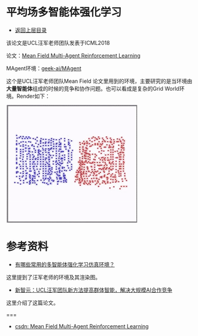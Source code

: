 # 平均场多智能体强化学习

- [返回上层目录](../multi-agent-reinforcement-learning-paper.md)



该论文是UCL汪军老师团队发表于ICML2018



论文：[Mean Field Multi-Agent Reinforcement Learning](https://arxiv.org/pdf/1802.05438v4.pdf)

MAgent环境：[geek-ai/MAgent](https://github.com/geek-ai/MAgent)

这个是UCL汪军老师团队Mean Field 论文里用到的环境，主要研究的是当环境由**大量智能体**组成的时候的竞争和协作问题。也可以看成是复杂的Grid World环境。Render如下：

![mean-field-env-render](pic/mean-field-env-render.gif)








# 参考资料

* [有哪些常用的多智能体强化学习仿真环境？](https://www.zhihu.com/question/332942236/answer/1295507780)

这里提到了汪军老师的环境及其渲染图。

* [新智元：UCL汪军团队新方法提高群体智能，解决大规模AI合作竞争](https://www.sohu.com/a/237639512_473283)

这里介绍了这篇论文。

===

* [csdn: Mean Field Multi-Agent Reinforcement Learning](https://blog.csdn.net/qq_36616268/article/details/83084455#:~:text=%E4%B8%80%E3%80%81%E5%BC%95%E8%A8%80%20Mean%20Field%20Multi-Agent%20Reinforcement%20Learning%20%EF%BC%88MFMARL%EF%BC%89%20%E6%98%AF%E4%BC%A6%E6%95%A6%E5%A4%A7%E5%AD%A6%E5%AD%A6%E9%99%A2%EF%BC%88UCL%EF%BC%89%E8%AE%A1%E7%AE%97%E6%9C%BA%E7%A7%91%E5%AD%A6%E7%B3%BB%E6%95%99%E6%8E%88%E6%B1%AA%E5%86%9B%E6%8F%90%E5%87%BA%E7%9A%84%E4%B8%80%E4%B8%AA%E5%A4%9A%E6%99%BA%E8%83%BD%E4%BD%93%E5%BC%BA%E5%8C%96%E5%AD%A6%E4%B9%A0%E7%AE%97%E6%B3%95%E3%80%82,%E4%B8%BB%E8%A6%81%E8%87%B4%E5%8A%9B%E4%BA%8E%E6%9E%81%E5%A4%A7%E8%A7%84%E6%A8%A1%E7%9A%84%E5%A4%9A%E6%99%BA%E8%83%BD%E4%BD%93%E5%BC%BA%E5%8C%96%E5%AD%A6%E4%B9%A0%E9%97%AE%E9%A2%98%EF%BC%8C%E8%A7%A3%E5%86%B3%E5%A4%A7%E8%A7%84%E6%A8%A1%E6%99%BA%E8%83%BD%E4%BD%93%E4%B9%8B%E9%97%B4%E7%9A%84%E4%BA%A4%E4%BA%92%E5%8F%8A%E8%AE%A1%E7%AE%97%E5%9B%B0%E9%9A%BE%E3%80%82%20%E7%94%B1%E4%BA%8E%E5%A4%9A%E6%99%BA%E8%83%BD%E4%BD%93%E5%BC%BA%E5%8C%96%E5%AD%A6%E4%B9%A0%E9%97%AE%E9%A2%98%E4%B8%8D%E4%BB%85%E6%9C%89%E7%8E%AF%E5%A2%83%E4%BA%A4%E4%BA%92%E9%97%AE%E9%A2%98%EF%BC%8C%E8%BF%98%E6%9C%89%E6%99%BA%E8%83%BD%E4%BD%93%E4%B9%8B%E9%97%B4%E7%9A%84%E5%8A%A8%E6%80%81%E5%BD%B1%E5%93%8D%EF%BC%8C%E5%9B%A0%E6%AD%A4%E4%B8%BA%E4%BA%86%E5%BE%97%E5%88%B0%E6%9C%80%E4%BC%98%E7%AD%96%E7%95%A5%EF%BC%8C%E6%AF%8F%E4%B8%AA%E6%99%BA%E8%83%BD%E4%BD%93%E9%83%BD%E9%9C%80%E8%A6%81%E8%80%83%E5%AF%9F%E5%85%B6%E4%BB%96%E6%99%BA%E8%83%BD%E4%BD%93%E7%9A%84%E5%8A%A8%E4%BD%9C...%20%E6%96%87%E7%AB%A0%E7%9B%AE%E5%BD%95Sequential%20GamesMarkov%20Games%E9%A9%AC%E5%B0%94%E7%A7%91%E5%A4%AB%E5%8D%9A%E5%BC%88%E4%B8%AD%E7%9A%84%E5%BC%BA%E5%8C%96%E5%AD%A6%E4%B9%A0%E5%80%BC%E8%BF%AD%E4%BB%A3%20Sequential%20Games%20%E5%A4%9A%E6%99%BA%E8%83%BD%E4%BD%93%E5%BC%BA%E5%8C%96%E5%AD%A6%E4%B9%A0%E5%9C%A8%E6%9C%89%E7%8A%B6%E6%80%81%E8%BD%AC%E7%A7%BB%E7%9A%84%E7%8E%AF%E5%A2%83%E4%B8%AD%E8%BF%9B%E8%A1%8C%E5%BA%8F%E5%88%97%E5%86%B3%E7%AD%96%E3%80%82)